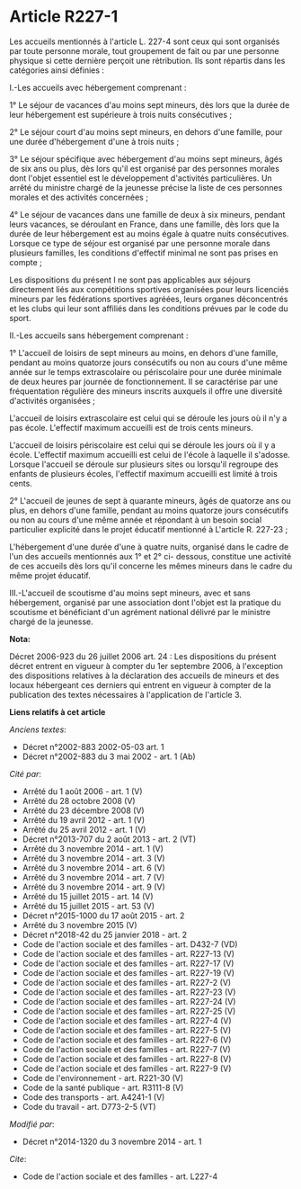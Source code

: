 # Article R227-1

Les accueils mentionnés à l'article L. 227-4 sont ceux qui sont organisés par toute personne morale, tout groupement de fait
ou par une personne physique si cette dernière perçoit une rétribution. Ils sont répartis dans les catégories ainsi
définies : 

I.-Les accueils avec hébergement comprenant : 

1° Le séjour de vacances d'au moins sept mineurs, dès lors que la durée de leur hébergement est supérieure à trois nuits
consécutives ; 

2° Le séjour court d'au moins sept mineurs, en dehors d'une famille, pour une durée d'hébergement d'une à trois nuits ; 

3° Le séjour spécifique avec hébergement d'au moins sept mineurs, âgés de six ans ou plus, dès lors qu'il est organisé par
des personnes morales dont l'objet essentiel est le développement d'activités particulières. Un arrêté du ministre chargé de
la jeunesse précise la liste de ces personnes morales et des activités concernées ; 

4° Le séjour de vacances dans une famille de deux à six mineurs, pendant leurs vacances, se déroulant en France, dans une
famille, dès lors que la durée de leur hébergement est au moins égale à quatre nuits consécutives. Lorsque ce type de séjour
est organisé par une personne morale dans plusieurs familles, les conditions d'effectif minimal ne sont pas prises en
compte ; 

Les dispositions du présent I ne sont pas applicables aux séjours directement liés aux compétitions sportives organisées pour
leurs licenciés mineurs par les fédérations sportives agréées, leurs organes déconcentrés et les clubs qui leur sont affiliés
dans les conditions prévues par le code du sport. 

II.-Les accueils sans hébergement comprenant : 

1° L'accueil de loisirs de sept mineurs au moins, en dehors d'une famille, pendant au moins quatorze jours consécutifs ou non
au cours d'une même année sur le temps extrascolaire ou périscolaire pour une durée minimale de deux heures par journée de
fonctionnement. Il se caractérise par une fréquentation régulière des mineurs inscrits auxquels il offre une diversité
d'activités organisées ; 

L'accueil de loisirs extrascolaire est celui qui se déroule les jours où il n'y a pas école. L'effectif maximum accueilli est
de trois cents mineurs. 

L'accueil de loisirs périscolaire est celui qui se déroule les jours où il y a école. L'effectif maximum accueilli est celui
de l'école à laquelle il s'adosse. Lorsque l'accueil se déroule sur plusieurs sites ou lorsqu'il regroupe des enfants de
plusieurs écoles, l'effectif maximum accueilli est limité à trois cents. 

2° L'accueil de jeunes de sept à quarante mineurs, âgés de quatorze ans ou plus, en dehors d'une famille, pendant au moins
quatorze jours consécutifs ou non au cours d'une même année et répondant à un besoin social particulier explicité dans le
projet éducatif mentionné à L'article R. 227-23 ; 

L'hébergement d'une durée d'une à quatre nuits, organisé dans le cadre de l'un des accueils mentionnés aux 1° et 2° ci-
dessous, constitue une activité de ces accueils dès lors qu'il concerne les mêmes mineurs dans le cadre du même projet
éducatif. 

III.-L'accueil de scoutisme d'au moins sept mineurs, avec et sans hébergement, organisé par une association dont l'objet est
la pratique du scoutisme et bénéficiant d'un agrément national délivré par le ministre chargé de la jeunesse.

**Nota:**

Décret 2006-923 du 26 juillet 2006 art. 24 : Les dispositions du présent décret entrent en vigueur à compter du 1er septembre
2006, à l'exception des dispositions relatives à la déclaration des accueils de mineurs et des locaux hébergeant ces derniers
qui entrent en vigueur à compter de la publication des textes nécessaires à l'application de l'article 3.

**Liens relatifs à cet article**

_Anciens textes_:

  - Décret n°2002-883 2002-05-03 art. 1
  - Décret n°2002-883 du 3 mai 2002 - art. 1 (Ab)

_Cité par_:

  - Arrêté du 1 août 2006 - art. 1 (V)
  - Arrêté du 28 octobre 2008 (V)
  - Arrêté du 23 décembre 2008 (V)
  - Arrêté du 19 avril 2012 - art. 1 (V)
  - Arrêté du 25 avril 2012 - art. 1 (V)
  - Décret n°2013-707 du 2 août 2013 - art. 2 (VT)
  - Arrêté du 3 novembre 2014 - art. 1 (V)
  - Arrêté du 3 novembre 2014 - art. 3 (V)
  - Arrêté du 3 novembre 2014 - art. 6 (V)
  - Arrêté du 3 novembre 2014 - art. 7 (V)
  - Arrêté du 3 novembre 2014 - art. 9 (V)
  - Arrêté du 15 juillet 2015 - art. 14 (V)
  - Arrêté du 15 juillet 2015 - art. 53 (V)
  - Décret n°2015-1000 du 17 août 2015 - art. 2
  - Arrêté du 3 novembre 2015 (V)
  - Décret n°2018-42 du 25 janvier 2018 - art. 2
  - Code de l'action sociale et des familles - art. D432-7 (VD)
  - Code de l'action sociale et des familles - art. R227-13 (V)
  - Code de l'action sociale et des familles - art. R227-17 (V)
  - Code de l'action sociale et des familles - art. R227-19 (V)
  - Code de l'action sociale et des familles - art. R227-2 (V)
  - Code de l'action sociale et des familles - art. R227-23 (V)
  - Code de l'action sociale et des familles - art. R227-24 (V)
  - Code de l'action sociale et des familles - art. R227-25 (V)
  - Code de l'action sociale et des familles - art. R227-4 (V)
  - Code de l'action sociale et des familles - art. R227-5 (V)
  - Code de l'action sociale et des familles - art. R227-6 (V)
  - Code de l'action sociale et des familles - art. R227-7 (V)
  - Code de l'action sociale et des familles - art. R227-8 (V)
  - Code de l'action sociale et des familles - art. R227-9 (V)
  - Code de l'environnement - art. R221-30 (V)
  - Code de la santé publique - art. R3111-8 (V)
  - Code des transports - art. A4241-1 (V)
  - Code du travail - art. D773-2-5 (VT)

_Modifié par_:

  - Décret n°2014-1320 du 3 novembre 2014 - art. 1

_Cite_:

  - Code de l'action sociale et des familles - art. L227-4
